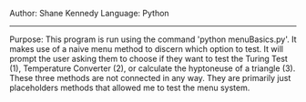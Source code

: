 Author: Shane Kennedy
Language: Python

---------------------------------------------------------
Purpose:
This program is run using the command 'python menuBasics.py'. It makes use of a naive menu method to discern which option to test. It will prompt the user asking them to choose if
they want to test the Turing Test (1), Temperature Converter (2), or calculate the hyptoneuse of a triangle (3). These three methods are not connected in any way. They are primarily
just placeholders methods that allowed me to test the menu system.
